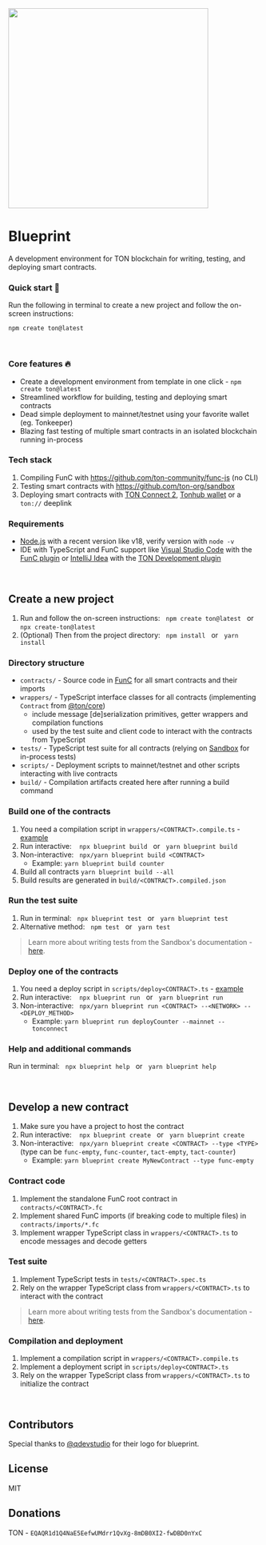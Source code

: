 <img src="https://raw.githubusercontent.com/ton-org/blueprint/main/logo.svg" width=400 >

# Blueprint

A development environment for TON blockchain for writing, testing, and deploying smart contracts.

### Quick start 🚀

Run the following in terminal to create a new project and follow the on-screen instructions:

```console
npm create ton@latest
```

&nbsp;

### Core features 🔥

* Create a development environment from template in one click - `npm create ton@latest`
* Streamlined workflow for building, testing and deploying smart contracts
* Dead simple deployment to mainnet/testnet using your favorite wallet (eg. Tonkeeper)
* Blazing fast testing of multiple smart contracts in an isolated blockchain running in-process

### Tech stack

1. Compiling FunC with https://github.com/ton-community/func-js (no CLI)
2. Testing smart contracts with https://github.com/ton-org/sandbox
3. Deploying smart contracts with [TON Connect 2](https://github.com/ton-connect), [Tonhub wallet](https://tonhub.com/) or a `ton://` deeplink

### Requirements

* [Node.js](https://nodejs.org) with a recent version like v18, verify version with `node -v`
* IDE with TypeScript and FunC support like [Visual Studio Code](https://code.visualstudio.com/) with the [FunC plugin](https://marketplace.visualstudio.com/items?itemName=tonwhales.func-vscode) or [IntelliJ Idea](https://www.jetbrains.com/idea/) with the [TON Development plugin](https://plugins.jetbrains.com/plugin/18541-ton-development)

&nbsp;

## Create a new project

1. Run and follow the on-screen instructions: &nbsp;  `npm create ton@latest` &nbsp; or &nbsp; `npx create-ton@latest`
2. (Optional) Then from the project directory: &nbsp; `npm install` &nbsp; or &nbsp; `yarn install`

### Directory structure

* `contracts/` - Source code in [FunC](https://ton.org/docs/develop/func/overview) for all smart contracts and their imports
* `wrappers/` - TypeScript interface classes for all contracts (implementing `Contract` from [@ton/core](https://www.npmjs.com/package/@ton/core))
  * include message [de]serialization primitives, getter wrappers and compilation functions
  * used by the test suite and client code to interact with the contracts from TypeScript
* `tests/` - TypeScript test suite for all contracts (relying on [Sandbox](https://github.com/ton-org/sandbox) for in-process tests)
* `scripts/` - Deployment scripts to mainnet/testnet and other scripts interacting with live contracts
* `build/` - Compilation artifacts created here after running a build command

### Build one of the contracts

1. You need a compilation script in `wrappers/<CONTRACT>.compile.ts` - [example](/example/wrappers/Counter.compile.ts)
2. Run interactive: &nbsp;&nbsp; `npx blueprint build` &nbsp; or &nbsp; `yarn blueprint build`
3. Non-interactive: &nbsp; `npx/yarn blueprint build <CONTRACT>`
   * Example: `yarn blueprint build counter`
4. Build all contracts `yarn blueprint build --all` 
5. Build results are generated in `build/<CONTRACT>.compiled.json`

### Run the test suite

1. Run in terminal: &nbsp; `npx blueprint test` &nbsp; or &nbsp; `yarn blueprint test`
2. Alternative method: &nbsp; `npm test` &nbsp; or &nbsp; `yarn test`

> Learn more about writing tests from the Sandbox's documentation - [here](https://github.com/ton-org/sandbox#writing-tests).

### Deploy one of the contracts

1. You need a deploy script in `scripts/deploy<CONTRACT>.ts` - [example](/example/scripts/deployCounter.ts)
2. Run interactive: &nbsp;&nbsp; `npx blueprint run` &nbsp; or &nbsp; `yarn blueprint run`
3. Non-interactive: &nbsp; `npx/yarn blueprint run <CONTRACT> --<NETWORK> --<DEPLOY_METHOD>`
   * Example: `yarn blueprint run deployCounter --mainnet --tonconnect`

### Help and additional commands

Run in terminal: &nbsp; `npx blueprint help` &nbsp; or &nbsp; `yarn blueprint help`

&nbsp;

## Develop a new contract

1. Make sure you have a project to host the contract
2. Run interactive: &nbsp;&nbsp; `npx blueprint create` &nbsp; or &nbsp; `yarn blueprint create`
3. Non-interactive: &nbsp; `npx/yarn blueprint create <CONTRACT> --type <TYPE>` (type can be `func-empty`, `func-counter`, `tact-empty`, `tact-counter`)
   * Example: `yarn blueprint create MyNewContract --type func-empty`

### Contract code

1. Implement the standalone FunC root contract in `contracts/<CONTRACT>.fc`
2. Implement shared FunC imports (if breaking code to multiple files) in `contracts/imports/*.fc`
3. Implement wrapper TypeScript class in `wrappers/<CONTRACT>.ts` to encode messages and decode getters

### Test suite

1. Implement TypeScript tests in `tests/<CONTRACT>.spec.ts`
2. Rely on the wrapper TypeScript class from `wrappers/<CONTRACT>.ts` to interact with the contract

> Learn more about writing tests from the Sandbox's documentation - [here](https://github.com/ton-org/sandbox#writing-tests).

### Compilation and deployment

1. Implement a compilation script in `wrappers/<CONTRACT>.compile.ts`
2. Implement a deployment script in `scripts/deploy<CONTRACT>.ts`
3. Rely on the wrapper TypeScript class from `wrappers/<CONTRACT>.ts` to initialize the contract

&nbsp;

## Contributors

Special thanks to [@qdevstudio](https://t.me/qdevstudio) for their logo for blueprint.

## License

MIT

## Donations

TON - `EQAQR1d1Q4NaE5EefwUMdrr1QvXg-8mDB0XI2-fwDBD0nYxC`
